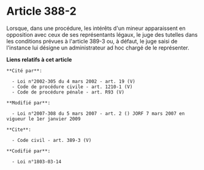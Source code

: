 # Article 388-2

Lorsque, dans une procédure, les intérêts d'un mineur apparaissent en opposition avec ceux de ses représentants légaux, le
juge des tutelles dans les conditions prévues à l'article 389-3 ou, à défaut, le juge saisi de l'instance lui désigne un
administrateur ad hoc chargé de le représenter.

**Liens relatifs à cet article**

	**Cité par**:

	  - Loi n°2002-305 du 4 mars 2002 - art. 19 (V)
	  - Code de procédure civile - art. 1210-1 (V)
	  - Code de procédure pénale - art. R93 (V)

	**Modifié par**:

	  - Loi n°2007-308 du 5 mars 2007 - art. 2 () JORF 7 mars 2007 en vigueur le 1er janvier 2009

	**Cite**:

	  - Code civil - art. 389-3 (V)

	**Codifié par**:

	  - Loi n°1803-03-14
